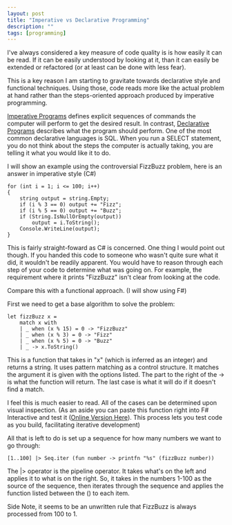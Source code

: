 ```yaml
---
layout: post
title: "Imperative vs Declarative Programming"
description: ""
tags: [programming]
---
```

I've always considered a key measure of code quality is is how easily it can be read. If it can be easily understood by looking at it, than it can easily be extended or refactored (or at least can be done with less fear).  

This is a key reason I am starting to gravitate towards declarative style and functional techniques. Using those, code reads more like the actual problem at hand rather than the steps-oriented approach produced by imperative programming.

[Imperative Programs](http://en.wikipedia.org/wiki/Imperative_programming) defines explicit sequences of commands the computer will perform to get the desired result.  In contrast, [Declarative Programs](http://en.wikipedia.org/wiki/Declarative_programming) describes what the program should perform.  One of the most common declarative languages is SQL.  When you run a SELECT statement, you do not think about the steps the computer is actually taking, you are telling it what you would like it to do.

I will show an example using the controversial FizzBuzz problem, here is an answer in imperative style (C#)

	for (int i = 1; i <= 100; i++)
	{
		string output = string.Empty;
		if (i % 3 == 0) output += "Fizz";
		if (i % 5 == 0) output += "Buzz";
		if (String.IsNullOrEmpty(output)) 
			output = i.ToString();
		Console.WriteLine(output);
	}

This is fairly straight-foward as C# is concerned. One thing I would point out though. If you handed this code to someone who wasn't quite sure what it did, it wouldn't be readily apparent. You would have to reason through each step of your code to determine what was going on. For example, the requirement where it prints "FizzBuzz" isn't clear from looking at the code.


Compare this with a functional approach. (I will show using F#)

First we need to get a base algorithm to solve the problem:

    let fizzBuzz x =
        match x with
        | _ when (x % 15) = 0 -> "FizzBuzz"
        | _ when (x % 3) = 0 -> "Fizz"
        | _ when (x % 5) = 0 -> "Buzz"
        | _ -> x.ToString()

This is a function that takes in "x" (which is inferred as an integer) and returns a string. It uses pattern matching as a control structure. It matches the argument it is given with the options listed.  The part to the right of the -> is what the function will return.  The last case is what it will do if it doesn't find a match. 

I feel this is much easier to read. All of the cases can be determined upon visual inspection. (As an aside you can paste this function right into F# Interactive and test it ([Online Version Here](http://www.tryfsharp.org/Tutorials.aspx)). This process lets you test code as you build, facilitating iterative development)

All that is left to do is set up a sequence for how many numbers we want to go through:

    [1..100] |> Seq.iter (fun number -> printfn "%s" (fizzBuzz number))

The |> operator is the pipeline operator. It takes what's on the left and applies it to what is on the right. So, it takes in the numbers 1-100 as the source of the sequence, then iterates through the sequence and applies the function listed between the () to each item.

Side Note, it seems to be an unwritten rule that FizzBuzz is always processed from 100 to 1.